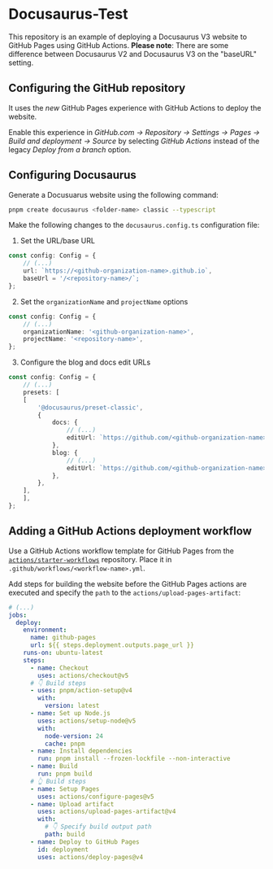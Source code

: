 # Docusaurus-Test
This repository is an example of deploying a Docusaurus V3 website to GitHub Pages using GitHub Actions.
**Please note**: There are some difference between Docusaurus V2 and Docusaurus V3 on the "baseURL" setting.

## Configuring the GitHub repository
It uses the *new* GitHub Pages experience with GitHub Actions to deploy the website.

Enable this experience in *GitHub.com -> Repository -> Settings -> Pages -> Build and deployment -> Source* by selecting *GitHub Actions* instead of the legacy *Deploy from a branch* option.

## Configuring Docusaurus
Generate a Docusuarus website using the following command:
```bash
pnpm create docusaurus <folder-name> classic --typescript
```

Make the following changes to the `docusaurus.config.ts` configuration file:

1. Set the URL/base URL
```typescript
const config: Config = {
    // (...)
    url: `https://<github-organization-name>.github.io`,
    baseUrl = '/<repository-name>/`;
};
```

2. Set the `organizationName` and `projectName` options
```typescript
const config: Config = {
    // (...)
    organizationName: '<github-organization-name>',
    projectName: '<repository-name>',
};
```

3. Configure the blog and docs edit URLs
```typescript
const config: Config = {
    // (...)
    presets: [
    [
        '@docusaurus/preset-classic',
        {
            docs: {
                // (...)
                editUrl: `https://github.com/<github-organization-name>/<repository-name>/tree/main/`,
            },
            blog: {
                // (...)
                editUrl: `https://github.com/<github-organization-name>/<repository-name>/tree/main/`,
            },
        },
    ],
    ],
};
```

## Adding a GitHub Actions deployment workflow
Use a GitHub Actions workflow template for GitHub Pages from the [`actions/starter-workflows`](https://github.com/actions/starter-workflows) repository. Place it in `.github/workflows/<workflow-name>.yml`.

Add steps for building the website before the GitHub Pages actions are executed and specify the `path` to the `actions/upload-pages-artifact`:

```yaml
# (...)
jobs:
  deploy:
    environment:
      name: github-pages
      url: ${{ steps.deployment.outputs.page_url }}
    runs-on: ubuntu-latest
    steps:
      - name: Checkout
        uses: actions/checkout@v5
      # 👇 Build steps
      - uses: pnpm/action-setup@v4
        with:
          version: latest
      - name: Set up Node.js
        uses: actions/setup-node@v5
        with:
          node-version: 24
          cache: pnpm
      - name: Install dependencies
        run: pnpm install --frozen-lockfile --non-interactive
      - name: Build
        run: pnpm build
      # 👆 Build steps
      - name: Setup Pages
        uses: actions/configure-pages@v5
      - name: Upload artifact
        uses: actions/upload-pages-artifact@v4
        with:
          # 👇 Specify build output path
          path: build
      - name: Deploy to GitHub Pages
        id: deployment
        uses: actions/deploy-pages@v4
```
